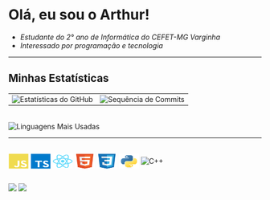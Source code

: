 # Olá, eu sou o Arthur! 

- *Estudante do 2° ano de Informática do CEFET-MG Varginha*<br>
- *Interessado por programação e tecnologia*

---

## Minhas Estatísticas

 <table>
    <tr>
      <td>
        <img 
          src="https://github-readme-stats.vercel.app/api?username=ArthurMachado1&show_icons=true&theme=radical" 
          alt="Estatísticas do GitHub" 
          width="420"
          height="180"
        />
      </td>
      <td>
        <img 
          src="https://github-readme-streak-stats.herokuapp.com/?user=ArthurMachado1&theme=radical" 
          alt="Sequência de Commits" 
          width="420"
          height="180"
        />
      </td>
    </tr>
  </table>

  <br>


<div>
   <img align="center" src="https://github-readme-stats.vercel.app/api/top-langs/?username=ArthurMachado1&layout=compact&theme=dark" alt="Linguagens Mais Usadas" height="160em"  width="500em">
</div>

---

<div style="display: inline_block"><br>
  <img align="center" alt="Rafa-Js" height="30" width="40" src="https://raw.githubusercontent.com/devicons/devicon/master/icons/javascript/javascript-plain.svg">
  <img align="center" alt="Rafa-Ts" height="30" width="40" src="https://raw.githubusercontent.com/devicons/devicon/master/icons/typescript/typescript-plain.svg">
  <img align="center" alt="Rafa-React" height="30" width="40" src="https://raw.githubusercontent.com/devicons/devicon/master/icons/react/react-original.svg">
  <img align="center" alt="Rafa-HTML" height="30" width="40" src="https://raw.githubusercontent.com/devicons/devicon/master/icons/html5/html5-original.svg">
  <img align="center" alt="Rafa-CSS" height="30" width="40" src="https://raw.githubusercontent.com/devicons/devicon/master/icons/css3/css3-original.svg">
  <img align="center" alt="Rafa-Python" height="30" width="40" src="https://raw.githubusercontent.com/devicons/devicon/master/icons/python/python-original.svg">
  <img align="center" height="30" width="40" src="https://cdn.jsdelivr.net/gh/devicons/devicon/icons/cplusplus/cplusplus-original.svg" alt="C++">
</div>
  
  ##
 
<div> 
  <a href="https://instagram.com/arthur_machado._" target="_blank"><img src="https://img.shields.io/badge/-Instagram-%23E4405F?style=for-the-badge&logo=instagram&logoColor=white" target="_blank"></a>
  <a href = "mailto:arthurribeiromachado4@gmail.com"><img src="https://img.shields.io/badge/-Gmail-%23333?style=for-the-badge&logo=gmail&logoColor=white" target="_blank"></a>
</div>


